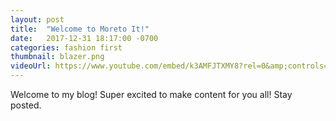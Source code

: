 ```yaml
---
layout: post
title:  "Welcome to Moreto It!"
date:   2017-12-31 18:17:00 -0700
categories: fashion first
thumbnail: blazer.png
videoUrl: https://www.youtube.com/embed/k3AMFJTXMY8?rel=0&amp;controls=0&amp;showinfo=0
---
```


Welcome to my blog! Super excited to make content for you all! Stay posted.
